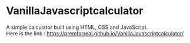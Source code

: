# VanillaJavascriptcalculator
A simple calculator built using HTML, CSS and JavaScript. <br>
Here is the link : https://premforreal.github.io/VanillaJavascriptcalculator/
